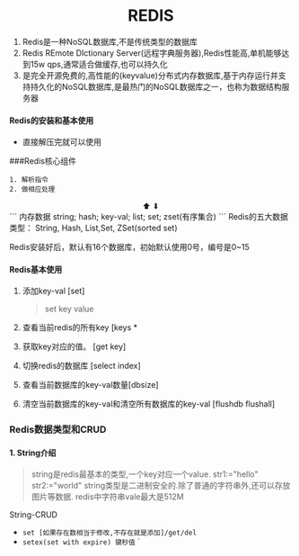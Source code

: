 # <center>REDIS</center>

1. Redis是一种NoSQL数据库,不是传统类型的数据库
2. Redis REmote DIctionary Server(远程字典服务器),Redis性能高,单机能够达到15w qps,通常适合做缓存,也可以持久化
3. 是完全开源免费的,高性能的(keyvalue)分布式内存数据库,基于内存运行并支持持久化的NoSQL数据库,是最热门的NoSQL数据库之一，也称为数据结构服务器

#### Redis的安装和基本使用

* 直接解压完就可以使用

###Redis核心组件
```
1. 解析指令
2. 做相应处理
```
<center>⬆ ⬇</center>
```
内存数据
string; hash; key-val; list; set; zset(有序集合)
```
Redis的五大数据类型：
String, Hash, List,Set, ZSet(sorted set)

Redis安装好后，默认有16个数据库，初始默认使用0号，编号是0~15

#### Redis基本使用

1. 添加key-val [set]
   
   >set key value
2. 查看当前redis的所有key [keys *
3. 获取key对应的值。 [get key]
4. 切换redis的数据库 [select index]
5. 查看当前数据库的key-val数量[dbsize]
6. 清空当前数据库的key-val和清空所有数据库的key-val [flushdb flushall]

### Redis数据类型和CRUD

#### 1. String介绍

>string是redis最基本的类型,一个key对应一个value.
>str1:="hello"
>str2:="world"
>string类型是二进制安全的.除了普通的字符串外,还可以存放图片等数据.
>redis中字符串vale最大是512M

String-CRUD
* `set [如果存在数相当于修改,不存在就是添加]/get/del`
* `setex(set with expire) 键秒值`
`

